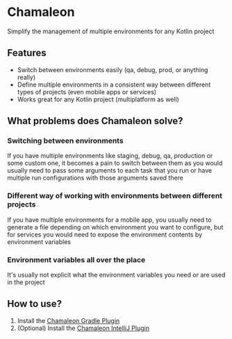 # Chamaleon

Simplify the management of multiple environments for any Kotlin project

## Features

- Switch between environments easily (qa, debug, prod, or anything really)
- Define multiple environments in a consistent way between different types of projects (even mobile apps or services)
- Works great for any Kotlin project (multiplatform as well)

## What problems does Chamaleon solve?

### Switching between environments

If you have multiple environments like staging, debug, qa, production or some custom one, it becomes a pain to
switch between them as you would usually need to pass some arguments to each task that you run or have multiple run
configurations with those arguments saved there

### Different way of working with environments between different projects

If you have multiple environments for a mobile app, you usually need to generate a file depending on which environment
you want to configure, but for services you would need to expose the environment contents by environment variables

### Environment variables all over the place

It's usually not explicit what the environment variables you need or are used in the project

## How to use?

1. Install the [Chamaleon Gradle Plugin](gradle-plugin/README.md)
2. (Optional) Install the [Chamaleon IntelliJ Plugin](intellij-plugin/README.md)